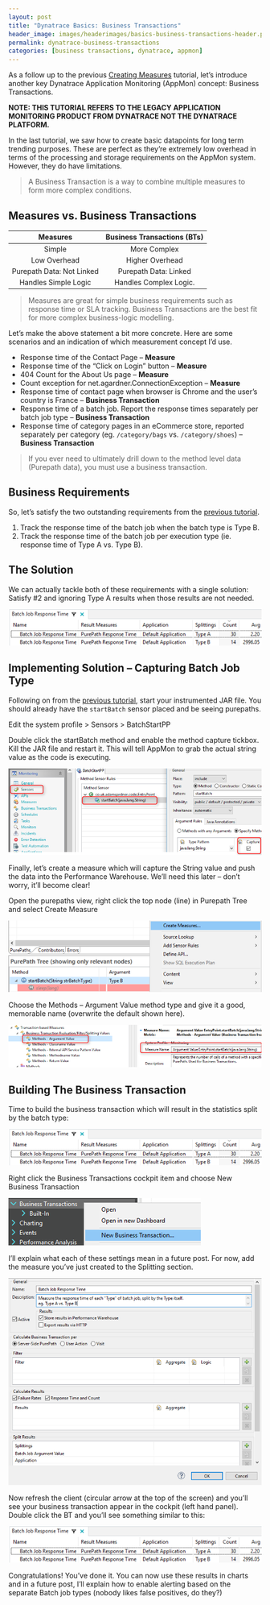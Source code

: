 ```yaml
---
layout: post
title: "Dynatrace Basics: Business Transactions"
header_image: images/headerimages/basics-business-transactions-header.png
permalink: dynatrace-business-transactions
categories: [business transactions, dynatrace, appmon]
---
```


As a follow up to the previous [Creating Measures](dynatrace-basics-creating-measures) tutorial, let’s introduce another key Dynatrace Application Monitoring (AppMon) concept: Business Transactions.

**NOTE: THIS TUTORIAL REFERS TO THE LEGACY APPLICATION MONITORING PRODUCT FROM DYNATRACE NOT THE DYNATRACE PLATFORM.**

In the last tutorial, we saw how to create basic datapoints for long term trending purposes. These are perfect as they’re extremely low overhead in terms of the processing and storage requirements on the AppMon system. However, they do have limitations.

> A Business Transaction is a way to combine multiple measures to form more complex conditions.

## Measures vs. Business Transactions

| Measures                  | Business Transactions (BTs) |
|:-------------------------:|:---------------------------:|
| Simple                    | More Complex                |
| Low Overhead	            | Higher Overhead             |
| Purepath Data: Not Linked	| Purepath Data: Linked       |
| Handles Simple Logic      | Handles Complex Logic.      |

> Measures are great for simple business requirements such as response time or SLA tracking. Business Transactions are the best fit for more complex business-logic modelling.

Let’s make the above statement a bit more concrete. Here are some scenarios and an indication of which measurement concept I’d use.

- Response time of the Contact Page – **Measure**
- Response time of the “Click on Login” button – **Measure**
- 404 Count for the About Us page – **Measure**
- Count exception for net.agardner.ConnectionException – **Measure**
- Response time of contact page when browser is Chrome and the user’s country is France – **Business Transaction**
- Response time of a batch job. Report the response times separately per batch job type – **Business Transaction**
- Response time of category pages in an eCommerce store, reported separately per category (eg. `/category/bags` vs. `/category/shoes`) – **Business Transaction**

> If you ever need to ultimately drill down to the method level data (Purepath data), you must use a business transaction.

## Business Requirements

So, let’s satisfy the two outstanding requirements from the [previous tutorial](dynatrace-basics-creating-measures).

1. Track the response time of the batch job when the batch type is Type B.
2. Track the response time of the batch job per execution type (ie. response time of Type A vs. Type B).

## The Solution

We can actually tackle both of these requirements with a single solution: Satisfy #2 and ignoring Type A results when those results are not needed.

![](images/postimages/basics-business-transactions-1.png)

## Implementing Solution – Capturing Batch Job Type

Following on from the [previous tutorial](dynatrace-basics-creating-measures), start your instrumented JAR file. You should already have the `startBatch` sensor placed and be seeing purepaths.

Edit the system profile > Sensors > BatchStartPP

Double click the startBatch method and enable the method capture tickbox. Kill the JAR file and restart it. This will tell AppMon to grab the actual string value as the code is executing.

![](images/postimages/basics-business-transactions-2.png)

Finally, let’s create a measure which will capture the String value and push the data into the Performance Warehouse. We’ll need this later – don’t worry, it’ll become clear!

Open the purepaths view, right click the top node (line) in Purepath Tree and select Create Measure

![](images/postimages/basics-business-transactions-3.png)

Choose the Methods – Argument Value method type and give it a good, memorable name (overwrite the default shown here).

![](images/postimages/basics-business-transactions-4.png)

## Building The Business Transaction

Time to build the business transaction which will result in the statistics split by the batch type:

![](images/postimages/basics-business-transactions-5.png)

Right click the Business Transactions cockpit item and choose New Business Transaction

![](images/postimages/basics-business-transactions-6.png)

I’ll explain what each of these settings mean in a future post. For now, add the measure you’ve just created to the Splitting section.

![](images/postimages/basics-business-transactions-7.png)

Now refresh the client (circular arrow at the top of the screen) and you’ll see your business transaction appear in the cockpit (left hand panel). Double click the BT and you’ll see something similar to this:

![](images/postimages/basics-business-transactions-8.png)

Congratulations! You’ve done it. You can now use these results in charts and in a future post, I’ll explain how to enable alerting based on the separate Batch job types (nobody likes false positives, do they?)
